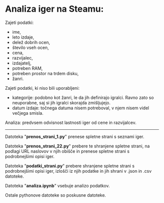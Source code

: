 # Analiza iger na Steamu:

Zajeti podatki:
  - ime,
  - leto izdaje,
  - delež dobrih ocen,
  - število vseh ocen,
  - cena,
  - razvijalec,
  - izdajatelj,
  - potreben RAM,
  - potreben prostor na trdem disku,
  - žanri.

Zajeti podatki, ki niso bili uporabljeni:
  - kategorije: podobno kot žanri, le da jih definirajo igralci. Ravno zato so neuporabne, saj si jih igralci skorajda zmišljujejo.
  - datum izdaje: točnega datuma nisem potreboval, v njem nisem videl večjega smisla.

Analiza: predvsem odvisnost lastnosti iger od cene in razvijalcev.

---------------------------------------------------------------

Datoteka "<b>prenos_strani_1.py</b>" prenese spletne strani s seznami iger.

Datoteka "<b>prenos_strani_22.py</b>" prebere te shranjene spletne strani, na podlagi URL naslovov v njih obišče in prenese spletne strani s podrobnejšimi opisi iger.

Datoteka "<b>podatki_strani.py</b>" prebere shranjene spletne strani s podrobnejšimi opisi iger, izlošči iz njih podatke in jih shrani v .json in .csv datoteke.

Datoteka "<b>analiza.ipynb</b>" vsebuje analizo podatkov.

Ostale pythonove datoteke so poskusne datoteke.
